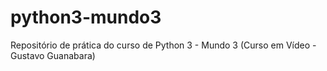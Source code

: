 # python3-mundo3
Repositório de prática do curso de Python 3 - Mundo 3 (Curso em Vídeo - Gustavo Guanabara)
